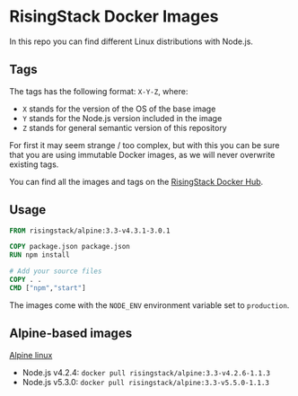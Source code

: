 # RisingStack Docker Images

In this repo you can find different Linux distributions with Node.js.

## Tags

The tags has the following format: `X-Y-Z`, where:

* `X` stands for the version of the OS of the base image
* `Y` stands for the Node.js version included in the image
* `Z` stands for general semantic version of this repository

For first it may seem strange / too complex, but with this you can be sure that
you are using immutable Docker images, as we will never overwrite existing tags.

You can find all the images and tags on the [RisingStack Docker Hub](https://hub.docker.com/r/risingstack).

## Usage

```Dockerfile
FROM risingstack/alpine:3.3-v4.3.1-3.0.1

COPY package.json package.json
RUN npm install

# Add your source files
COPY . .
CMD ["npm","start"]
```

The images come with the `NODE_ENV` environment variable set to `production`.

## Alpine-based images

[Alpine linux](http://www.alpinelinux.org/)

* Node.js v4.2.4: `docker pull risingstack/alpine:3.3-v4.2.6-1.1.3`
* Node.js v5.3.0: `docker pull risingstack/alpine:3.3-v5.5.0-1.1.3`

